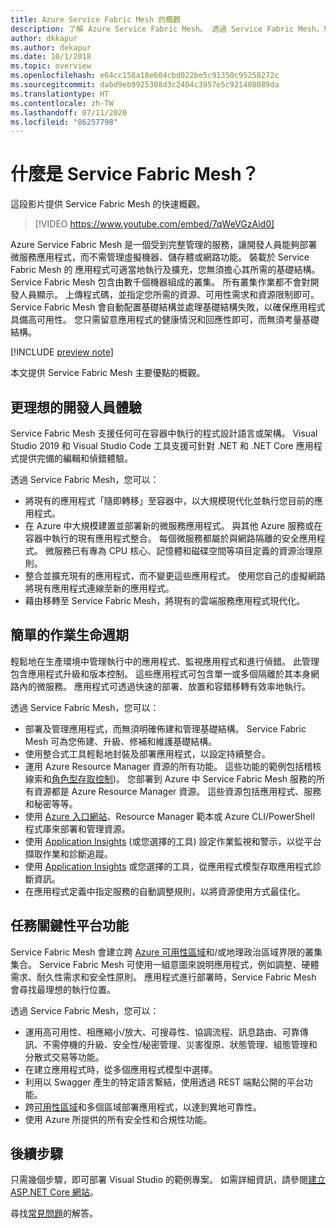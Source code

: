 ```yaml
---
title: Azure Service Fabric Mesh 的概觀
description: 了解 Azure Service Fabric Mesh。 透過 Service Fabric Mesh，您將可安心部署及調整應用程式，而無須考量應用程式的基礎結構需求。
author: dkkapur
ms.author: dekapur
ms.date: 10/1/2018
ms.topic: overview
ms.openlocfilehash: e64cc158a18e604cbd022be5c91350c95258272c
ms.sourcegitcommit: dabd9eb9925308d3c2404c3957e5c921408089da
ms.translationtype: HT
ms.contentlocale: zh-TW
ms.lasthandoff: 07/11/2020
ms.locfileid: "86257798"
---
```

# <a name="what-is-service-fabric-mesh"></a>什麼是 Service Fabric Mesh？

這段影片提供 Service Fabric Mesh 的快速概觀。
> [!VIDEO https://www.youtube.com/embed/7qWeVGzAid0]

Azure Service Fabric Mesh 是一個受到完整管理的服務，讓開發人員能夠部署微服務應用程式，而不需管理虛擬機器、儲存體或網路功能。 裝載於 Service Fabric Mesh 的 應用程式可適當地執行及擴充，您無須擔心其所需的基礎結構。  Service Fabric Mesh 包含由數千個機器組成的叢集。  所有叢集作業都不會對開發人員顯示。 上傳程式碼，並指定您所需的資源、可用性需求和資源限制即可。  Service Fabric Mesh 會自動配置基礎結構並處理基礎結構失敗，以確保應用程式具備高可用性。 您只需留意應用程式的健康情況和回應性即可，而無須考量基礎結構。  

[!INCLUDE [preview note](./includes/include-preview-note.md)]

本文提供 Service Fabric Mesh 主要優點的概觀。

## <a name="great-developer-experience"></a>更理想的開發人員體驗

Service Fabric Mesh 支援任何可在容器中執行的程式設計語言或架構。 Visual Studio 2019 和 Visual Studio Code 工具支援可針對 .NET 和 .NET Core 應用程式提供完備的編輯和偵錯體驗。 

透過 Service Fabric Mesh，您可以：

- 將現有的應用程式「隨即轉移」至容器中，以大規模現代化並執行您目前的應用程式。
- 在 Azure 中大規模建置並部署新的微服務應用程式。  與其他 Azure 服務或在容器中執行的現有應用程式整合。 每個微服務都屬於與網路隔離的安全應用程式。 微服務已有專為 CPU 核心、記憶體和磁碟空間等項目定義的資源治理原則。
- 整合並擴充現有的應用程式，而不變更這些應用程式。 使用您自己的虛擬網路將現有應用程式連線至新的應用程式。  
- 藉由移轉至 Service Fabric Mesh，將現有的雲端服務應用程式現代化。  

## <a name="simple-operational-lifecycle"></a>簡單的作業生命週期

輕鬆地在生產環境中管理執行中的應用程式、監視應用程式和進行偵錯。 此管理包含應用程式升級和版本控制。 這些應用程式可包含單一或多個隔離於其本身網路內的微服務。 應用程式可透過快速的部署、放置和容錯移轉有效率地執行。

透過 Service Fabric Mesh，您可以：

- 部署及管理應用程式，而無須明確佈建和管理基礎結構。  Service Fabric Mesh 可為您佈建、升級、修補和維護基礎結構。
- 使用整合式工具輕鬆地封裝及部署應用程式，以設定持續整合。
- 運用 Azure Resource Manager 資源的所有功能。 這些功能的範例包括稽核線索和[角色型存取控制](../role-based-access-control/overview.md))。 您部署到 Azure 中 Service Fabric Mesh 服務的所有資源都是 Azure Resource Manager 資源。 這些資源包括應用程式、服務和秘密等等。
- 使用 [Azure 入口網站](https://portal.azure.com)、Resource Manager 範本或 Azure CLI/PowerShell 程式庫來部署和管理資源。
- 使用 [Application Insights](/azure/application-insights/) (或您選擇的工具) 設定作業監視和警示，以從平台擷取作業和診斷追蹤。
- 使用 [Application Insights](/azure/application-insights/) 或您選擇的工具，從應用程式模型存取應用程式診斷資訊。
- 在應用程式定義中指定服務的自動調整規則，以將資源使用方式最佳化。

## <a name="mission-critical-platform-capabilities"></a>任務關鍵性平台功能

Service Fabric Mesh 會建立跨 [Azure 可用性區域](../availability-zones/az-overview.md)和/或地理政治區域界限的叢集集合。 Service Fabric Mesh 可使用一組意圖來說明應用程式，例如調整、硬體需求、耐久性需求和安全性原則。  應用程式進行部署時，Service Fabric Mesh 會尋找最理想的執行位置。

透過 Service Fabric Mesh，您可以：

- 運用高可用性、相應縮小/放大、可搜尋性、協調流程、訊息路由、可靠傳訊、不需停機的升級、安全性/秘密管理、災害復原、狀態管理、組態管理和分散式交易等功能。
- 在建立應用程式時，從多個應用程式模型中選擇。
- 利用以 Swagger 產生的特定語言繫結，使用透過 REST 端點公開的平台功能。
- 跨[可用性區域](../availability-zones/az-overview.md)和多個區域部署應用程式，以達到異地可靠性。
- 使用 Azure 所提供的所有安全性和合規性功能。

## <a name="next-steps"></a>後續步驟

只需幾個步驟，即可部署 Visual Studio 的範例專案。 如需詳細資訊，請參閱[建立 ASP.NET Core 網站](service-fabric-mesh-quickstart-dotnet-core.md)。 

尋找[常見問題](service-fabric-mesh-faq.md)的解答。


<!-- Links -->

[service-fabric-overview]: ../service-fabric/service-fabric-overview.md
